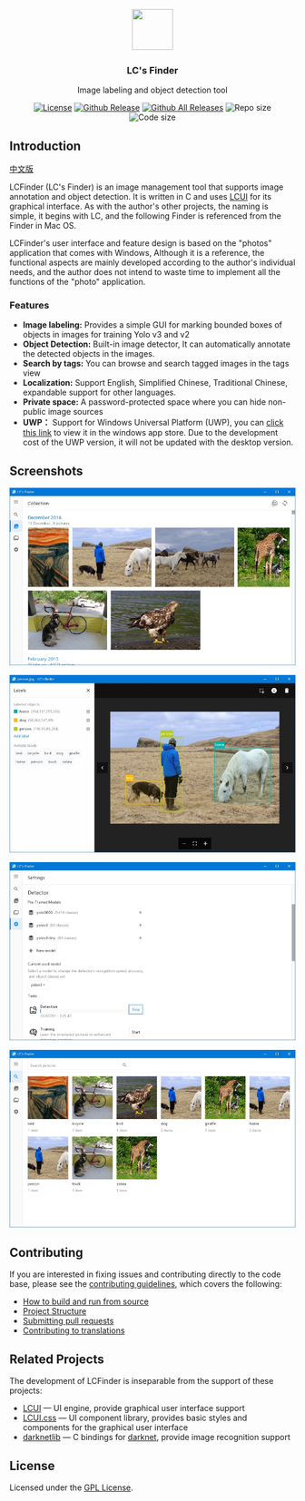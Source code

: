 <p align="center">
  <a href="http://lcfinder.lc-soft.io/">
    <img src="https://lcfinder.lc-soft.io/static/images/logo-lcfinder.png" alt="" width=72 height=72>
  </a>
  <h3 align="center">LC's Finder</h3>
  <p align="center">
    Image labeling and object detection tool
  </p>
  <p align="center">
    <a href="https://opensource.org/licenses/GPL-2.0"><img src="https://img.shields.io/github/license/lc-soft/LC-Finder.svg" alt="License"></a>
    <a href="https://github.com/lc-soft/LCUI/releases"><img src="https://img.shields.io/github/release/lc-soft/LC-Finder/all.svg" alt="Github Release"></a>
    <a href="https://github.com/lc-soft/LCUI/releases"><img src="https://img.shields.io/github/downloads/lc-soft/LC-Finder/total.svg" alt="Github All Releases"></a>
    <img src="https://img.shields.io/github/repo-size/lc-soft/LC-Finder.svg" alt="Repo size">
    <img src="https://img.shields.io/github/languages/code-size/lc-soft/LC-Finder.svg" alt="Code size">
  </p>
</p>

## Introduction

[中文版](README.zh-cn.md)

LCFinder (LC's Finder) is an image management tool that supports image annotation and object detection. It is written in C and uses [LCUI](https://github.com/lc-soft/LCUI) for its graphical interface. As with the author's other projects, the naming is simple, it begins with LC, and the following Finder is referenced from the Finder in Mac OS.

LCFinder's user interface and feature design is based on the "photos" application that comes with Windows, Although it is a reference, the functional aspects are mainly developed according to the author's individual needs, and the author does not intend to waste time to implement all the functions of the "photo" application.

### Features

- **Image labeling:** Provides a simple GUI for marking bounded boxes of objects in images for training Yolo v3 and v2
- **Object Detection:** Built-in image detector, It can automatically annotate the detected objects in the images.
- **Search by tags:** You can browse and search tagged images in the tags view
- **Localization:** Support English, Simplified Chinese, Traditional Chinese, expandable support for other languages.
- **Private space:** A password-protected space where you can hide non-public image sources
- **UWP：** Support for Windows Universal Platform (UWP), you can [click this link](https://www.microsoft.com/store/apps/9NBLGGH401X5) to view it in the windows app store. Due to the development cost of the UWP version, it will not be updated with the desktop version.

## Screenshots

[![screenshot 1](screenshots/1.jpg "LCFinder")](screenshots/1.jpg)

[![screenshot 1](screenshots/2.jpg "LCFinder")](screenshots/2.jpg)

[![screenshot 1](screenshots/3.jpg "LCFinder")](screenshots/3.jpg)

[![screenshot 1](screenshots/4.jpg "LCFinder")](screenshots/4.jpg)

## Contributing

If you are interested in fixing issues and contributing directly to the code base, please see the [contributing guidelines](CONTRIBUTING.md), which covers the following:

- [How to build and run from source](CONTRIBUTING.md#build-and-run)
- [Project Structure](CONTRIBUTING.md#project-structure)
- [Submitting pull requests](CONTRIBUTING.md#pull-requests)
- [Contributing to translations](CONTRIBUTING.md#translations)

## Related Projects

The development of LCFinder is inseparable from the support of these projects:

- [LCUI](https://lcui.lc-soft.io) — UI engine, provide graphical user interface support
- [LCUI.css](https://github.com/lc-ui/lcui.css) — UI component library, provides basic styles and components for the graphical user interface
- [darknetlib](https://github.com/lc-soft/darknetlib) — C bindings for [darknet](http://pjreddie.com/darknet/), provide image recognition support


## License

Licensed under the  [GPL License](https://opensource.org/licenses/GPL-2.0).
